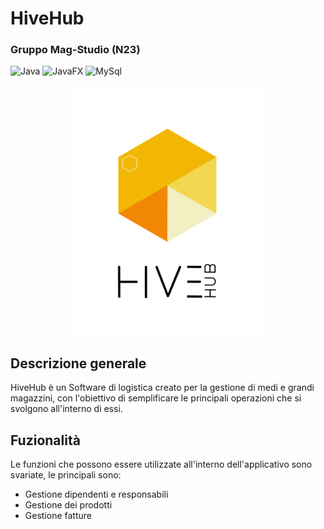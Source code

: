 # HiveHub

### Gruppo Mag-Studio (N23)
![Java](https://img.shields.io/badge/Backend-Java-orange)
![JavaFX](https://img.shields.io/badge/Frontend-JavaFX-blue)
![MySql](https://img.shields.io/badge/Database-MySQL-purple)

<p align="center">
    <img  
         src="https://github.com/IngSW-unipv/Progetto-N23/blob/master/src/it/unipv/ingsw/resources/img/logo.png" 
         style="width: 300px; height: auto;" 
     />
</p>

## Descrizione generale
HiveHub è un Software di logistica creato per la gestione di medi e grandi magazzini, con l'obiettivo di semplificare le principali operazioni che si svolgono all'interno di essi.

## Fuzionalità
Le funzioni che possono essere utilizzate all'interno dell'applicativo sono svariate, le principali sono:
* Gestione dipendenti e responsabili
* Gestione dei prodotti
* Gestione fatture 
